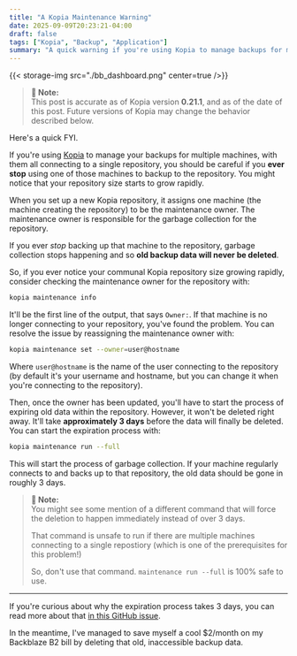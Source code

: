 ```yaml
---
title: "A Kopia Maintenance Warning"
date: 2025-09-09T20:23:21-04:00
draft: false
tags: ["Kopia", "Backup", "Application"]
summary: "A quick warning if you're using Kopia to manage backups for multiple machines with a single repository."
---
```


{{< storage-img src="./bb_dashboard.png" center=true />}}

> **💬 Note:**  
> This post is accurate as of Kopia version **0.21.1**, and as of the date of this post. Future versions of Kopia may change the behavior described below.

Here's a quick FYI.

If you're using [Kopia](https://kopia.io/) to manage your backups for multiple machines, with them all connecting to a single repository, you should be careful if you **ever stop** using one of those machines to backup to the repository. You might notice that your repository size starts to grow rapidly.

When you set up a new Kopia repository, it assigns one machine (the machine creating the repository) to be the maintenance owner. The maintenance owner is responsible for the garbage collection for the repository.

If you ever *stop* backing up that machine to the repository, garbage collection stops happening and so **old backup data will never be deleted**.

So, if you ever notice your communal Kopia repository size growing rapidly, consider checking the maintenance owner for the repository with:

```bash
kopia maintenance info 
```

It'll be the first line of the output, that says `Owner:`. If that machine is no longer connecting to your repository, you've found the problem. You can resolve the issue by reassigning the maintenance owner with:

```bash
kopia maintenance set --owner=user@hostname
```

Where `user@hostname` is the name of the user connecting to the repository (by default it's your username and hostname, but you can change it when you're connecting to the repository).

Then, once the owner has been updated, you'll have to start the process of expiring old data within the repository. However, it won't be deleted right away. It'll take **approximately 3 days** before the data will finally be deleted. You can start the expiration process with:

```bash
kopia maintenance run --full
```

This will start the process of garbage collection. If your machine regularly connects to and backs up to that repository, the old data should be gone in roughly 3 days.

> **💬 Note:**  
> You might see some mention of a different command that will force the deletion to happen immediately instead of over 3 days.
> 
> That command is unsafe to run if there are multiple machines connecting to a single repostiory (which is one of the prerequisites for this problem!)
>
> So, don't use that command. `maintenance run --full` is 100% safe to use.


----

If you're curious about why the expiration process takes 3 days, you can read more about that [in this GitHub issue](https://github.com/kopia/kopia/issues/1439#issuecomment-950225541).

In the meantime, I've managed to save myself a cool $2/month on my Backblaze B2 bill by deleting that old, inaccessible backup data.